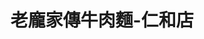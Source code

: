 ---
title: "老龐家傳牛肉麵-仁和店"
description: "老龐家傳牛肉麵-仁和店"
layout: shop
keywords:
  - 美食競賽
  - 台灣美食
  - 美食精選
datePublished: "2025-06-30"
dateModified: "2025-07-04"
city: "台南市"
district: "東區"
address: "701台南市東區仁和路39號"
phone: "062674658"
geo: "22.977828949436404, 120.23024977020305"
google_map: "https://maps.app.goo.gl/RyfXyUaLTFLFE1WE9"
footinder: ""
official: "https://www.facebook.com/p/%E8%80%81%E9%BE%90%E5%AE%B6%E5%82%B3%E7%89%9B%E8%82%89%E9%BA%B5-100064117776154/"
award:
  - name: "台北國際牛肉麵節"
    year: "2024"
    entries:
      - group: "鮮食組"
        cooking_style: "紅燒"
        rank: "金牌"

---